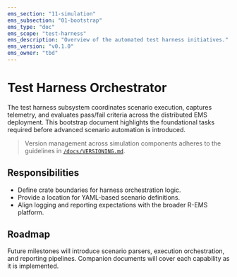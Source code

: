 ```yaml
---
ems_section: "11-simulation"
ems_subsection: "01-bootstrap"
ems_type: "doc"
ems_scope: "test-harness"
ems_description: "Overview of the automated test harness initiatives."
ems_version: "v0.1.0"
ems_owner: "tbd"
---
```


# Test Harness Orchestrator

The test harness subsystem coordinates scenario execution, captures telemetry,
and evaluates pass/fail criteria across the distributed EMS deployment. This
bootstrap document highlights the foundational tasks required before advanced
scenario automation is introduced.

> Version management across simulation components adheres to the guidelines in
> [`/docs/VERSIONING.md`](./VERSIONING.md).

## Responsibilities

- Define crate boundaries for harness orchestration logic.
- Provide a location for YAML-based scenario definitions.
- Align logging and reporting expectations with the broader R-EMS platform.

## Roadmap

Future milestones will introduce scenario parsers, execution orchestration, and
reporting pipelines. Companion documents will cover each capability as it is
implemented.

